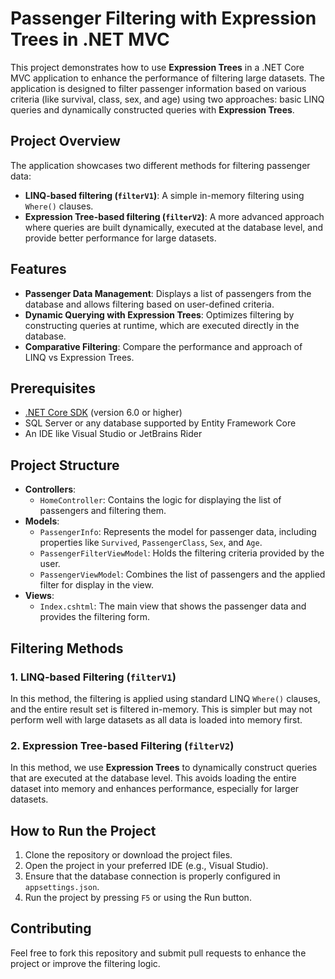 <!DOCTYPE html>
<html lang="en">
<head>
    <meta charset="UTF-8">
    <meta name="viewport" content="width=device-width, initial-scale=1.0">
    <title>Passenger Filtering with Expression Trees in .NET MVC</title>
</head>
<body>

<h1>Passenger Filtering with Expression Trees in .NET MVC</h1>

<p>This project demonstrates how to use <strong>Expression Trees</strong> in a .NET Core MVC application to enhance the performance of filtering large datasets. The application is designed to filter passenger information based on various criteria (like survival, class, sex, and age) using two approaches: basic LINQ queries and dynamically constructed queries with <strong>Expression Trees</strong>.</p>

<h2>Project Overview</h2>

<p>The application showcases two different methods for filtering passenger data:</p>
<ul>
    <li><strong>LINQ-based filtering (<code>filterV1</code>)</strong>: A simple in-memory filtering using <code>Where()</code> clauses.</li>
    <li><strong>Expression Tree-based filtering (<code>filterV2</code>)</strong>: A more advanced approach where queries are built dynamically, executed at the database level, and provide better performance for large datasets.</li>
</ul>

<h2>Features</h2>
<ul>
    <li><strong>Passenger Data Management</strong>: Displays a list of passengers from the database and allows filtering based on user-defined criteria.</li>
    <li><strong>Dynamic Querying with Expression Trees</strong>: Optimizes filtering by constructing queries at runtime, which are executed directly in the database.</li>
    <li><strong>Comparative Filtering</strong>: Compare the performance and approach of LINQ vs Expression Trees.</li>
</ul>

<h2>Prerequisites</h2>
<ul>
    <li><a href="https://dotnet.microsoft.com/download" target="_blank">.NET Core SDK</a> (version 6.0 or higher)</li>
    <li>SQL Server or any database supported by Entity Framework Core</li>
    <li>An IDE like Visual Studio or JetBrains Rider</li>
</ul>

<h2>Project Structure</h2>
<ul>
    <li><strong>Controllers</strong>:
        <ul>
            <li><code>HomeController</code>: Contains the logic for displaying the list of passengers and filtering them.</li>
        </ul>
    </li>
    <li><strong>Models</strong>:
        <ul>
            <li><code>PassengerInfo</code>: Represents the model for passenger data, including properties like <code>Survived</code>, <code>PassengerClass</code>, <code>Sex</code>, and <code>Age</code>.</li>
            <li><code>PassengerFilterViewModel</code>: Holds the filtering criteria provided by the user.</li>
            <li><code>PassengerViewModel</code>: Combines the list of passengers and the applied filter for display in the view.</li>
        </ul>
    </li>
    <li><strong>Views</strong>:
        <ul>
            <li><code>Index.cshtml</code>: The main view that shows the passenger data and provides the filtering form.</li>
        </ul>
    </li>
</ul>

<h2>Filtering Methods</h2>

<h3>1. LINQ-based Filtering (<code>filterV1</code>)</h3>
<p>In this method, the filtering is applied using standard LINQ <code>Where()</code> clauses, and the entire result set is filtered in-memory. This is simpler but may not perform well with large datasets as all data is loaded into memory first.</p>

<h3>2. Expression Tree-based Filtering (<code>filterV2</code>)</h3>
<p>In this method, we use <strong>Expression Trees</strong> to dynamically construct queries that are executed at the database level. This avoids loading the entire dataset into memory and enhances performance, especially for larger datasets.</p>

<h2>How to Run the Project</h2>
<ol>
    <li>Clone the repository or download the project files.</li>
    <li>Open the project in your preferred IDE (e.g., Visual Studio).</li>
    <li>Ensure that the database connection is properly configured in <code>appsettings.json</code>.</li>
    <li>Run the project by pressing <code>F5</code> or using the Run button.</li>
</ol>

<h2>Contributing</h2>
<p>Feel free to fork this repository and submit pull requests to enhance the project or improve the filtering logic.</p>

</body>
</html>
